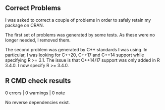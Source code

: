 ## Correct Problems
I was asked to correct a couple of problems in order to safely retain my package on CRAN.

The first set of problems was generated by some tests. As these were no longer needed, I removed them.

The second problem was generated by C++ standards I was using. In particular, I was looking for C++20, C++17 and C++14 support 
while specifying R >= 3.1. The issue is that C++14/17 support was only added in R 3.4.0. I now specify R >= 3.4.0.

## R CMD check results

0 errors \| 0 warnings \| 0 note

No reverse dependencies exist.